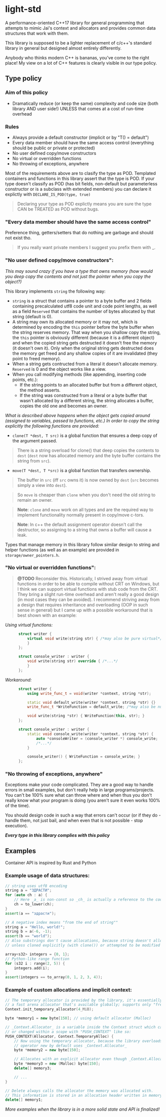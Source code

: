 
# light-std
A performance-oriented C++17 library for general programming that attempts to mimic Jai's context and allocators and provides common data structures that work with them.

This library is supposed to be a lighter replacement of c/c++'s standard library in general but designed almost entirely differently. 

Anybody who thinks modern C++ is bananas, you've come to the right place! My view on a lot of C++ features is clearly visible in our type policy.
## Type policy

### Aim of this policy
- Dramatically reduce (or keep the same) complexity and code size (both library AND user side!) UNLESS that comes at a cost of run-time overhead

### Rules
- Always provide a default constructor (implicit or by "T() = default")
- Every data member should have the same access control (everything should be public or private or protected)
- No user defined copy/move constructors
- No virtual or overridden functions
- No throwing of exceptions, anywhere

Most of the requirements above are to clasify the type as POD. Templated containers and functions in this library assert that the type is POD. If your type doesn't classify as POD (has bit fields, non-default but parameterless constructor or is a subclass with extended members) you can declare it explictly with `DECLARE_IS_POD(type, true)`
>Declaring your type as POD explictly means you are sure the type CAN be TREATED as POD without bugs.

### "Every data member should have the same access control"
Preference thing, getters/setters that do nothing are garbage and should not exist tho.
> If you really want private members I suggest you prefix them with _.

### "No user defined copy/move constructors":
_This may sound crazy if you have a type that owns memory (how would you deep copy the contents and not just the pointer when you copy the object?)_

This library implements `string` the following way:
- `string` is a struct that contains a pointer to a byte buffer and 2 fields containing precalculated utf8 code unit and code point lengths, as well as a field `Reserved` that contains the number of bytes allocated by that string (default is 0).
- A string may own its allocated memory or it may not, which is determined by encoding the `this` pointer before the byte buffer when the string reserves memory. That way when you shallow copy the string, the `this` pointer is obviously different (because it is a different object) and when the copied string gets destructed it doesn't free the memory (it doesn't own it). Only when the original string gets destructed does the memory get freed and any shallow copies of it are invalidated (they point to freed memory).
- When a string gets contructed from a literal it doesn't allocate memory. `Reserved` is 0 and the object works like a view. 
- When you call modifying methods (like appending, inserting code points, etc.):
  - If the string points to an allocated buffer but from a different object, the method asserts.
  - If the string was constructed from a literal or a byte buffer that wasn't allocated by a different string, the string allocates a buffer, copies the old one and becomes an owner.

_What is described above happens when the object gets copied around (assigned to variables, passed to functions, etc.) In order to copy the string explicitly the following functions are provided:_
-  `clone(T *dest, T src)` is a global function that ensures a deep copy of the argument passed.
> There is a string overload for clone() that deep copies the contents to `dest` (`dest` now has allocated memory and the byte buffer contains the string from `src`).
- `move(T *dest, T *src)` is a global function that transfers ownership.
> The buffer in `src` (iff `src` owns it) is now owned by `dest` (`src` becomes simply a view into `dest`).

> So `move` is cheaper than `clone` when you don't need the old string to remain an owner.

> **Note**: `clone` and `move` work on all types and are the required way to implement functionality normally present in copy/move c-tors.

> **Note**: In c++ the default assignment operator doesn't call the destructor, so assigning to a string that owns a buffer will cause a leak.

Types that manage memory in this library follow similar design to string and helper functions (as well as an example) are provided in `storage/owner_pointers.h`.

### "No virtual or overridden functions":
> **@TODO** Reconsider this. Historically, I strived away from virtual functions in order to be able to compile
      without CRT on Windows, but I think we can support virtual functions with stub code from the CRT.
They bring a slight run-time overhead and aren't really a good design (in most cases they can be avoided). I recommend striving away from a design that requires inheritance and overloading (OOP in such sense in general) but I came up with a possible workaround that is best shown with an example:

*Using virtual functions:*
```cpp
      struct writer {
          virtual void write(string str) { /*may also be pure virtual*/
          }
      };

      struct console_writer : writer {
          void write(string str) override { /*...*/
          }
      };
```

*Workaround:*
```cpp
      struct writer {
          using write_func_t = void(writer *context, string *str);

          static void default_write(writer *context, string *str) {}
          write_func_t *WriteFunction = default_write; /*may also be null by default (simulate pure virtual)*/

          void write(string *str) { WriteFunction(this, str); }
      };

      struct console_writer : writer {
          static void console_write(writer *context, string *str) {
              auto *consoleWriter = (console_writer *) console_write;
              /*...*/
          }

          console_writer() { WriteFunction = console_write; }
      };
```

### "No throwing of exceptions, anywhere"
Exceptions make your code complicated. They are a good way to handle errors in small examples, but don't really help in large programs/projects. You can't be 100% sure what can throw where and when thus you don't really know what your program is doing (you aren't sure it even works 100% of the time).

You should design code in such a way that errors can't occur (or if they do - handle them, not just bail, and when even that is not possible - stop execution).

**_Every type in this library complies with this policy_**

## Examples

Container API is inspired by Rust and Python

### Example usage of data structures:
```cpp
// string uses utf8 encoding
string a = "ЗДРАСТИ";
for (auto ch : a) {
    // Here _a_ is non-const so _ch_ is actually a reference to the code point in the string
    ch = to_lower(ch);
}
assert(a == "здрасти"); 
```
```cpp
// A negative index means "from the end of string""
string a = "Hello, world!";
string b = a(-6, -1);
assert(b == "world");
// Also substrings don't cause allocations, because string doesn't allocate
// unless cloned explicitly (with clone()) or attempted to be modified (by methods like append(), etc.).
```
```cpp
array<s32> integers = {0, 1};
// Python-like range function
for (s32 i : range(2, 5)) {
    integers.add(i);
}
assert(integers == to_array(0, 1, 2, 3, 4));
```

### Example of custom allocations and implicit context:
```cpp
// The temporary allocator is provided by the library, it's essentially 
// a fast arena allocator that's available globally; supports only "free all"
Context.init_temporary_allocator(4_MiB);

byte *memory1 = new byte[150]; // using default allocator (Malloc)

// _Context.Allocator_ is a variable inside the Context struct which can be accessed by anyone
// or changed within a scope with "PUSH_CONTEXT" like so:
PUSH_CONTEXT(Allocator, Context.TemporaryAlloc) {
    // Now using the temporary allocator, because the library overloads operators new/delete.
    // operator new by default uses _Context.Allocator_
    byte *memory2 = new byte[150];

    // Allocates with an explicit allocator even though _Context.Allocator_ is the temporary allocator.
    byte *memory3 = new (Malloc) byte[150];
    delete[] memory3;

    // ...
}

// Delete always calls the allocator the memory was allocated with.
// This information is stored in an allocation header written in memory before every pointer returned by an allocator.
delete[] memory1;
```

_More examples when the library is in a more solid state and API is finalized!_


